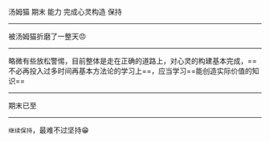 汤姆猫 期末 能力 完成心灵构造 保持
*******
被汤姆猫折磨了一整天😠
*****
略微有些放松警惕，目前整体是走在正确的道路上，对心灵的构建基本完成，==不必再投入过多时间再基本方法论的学习上==，应当学习==能创造实际价值的知识==
*****
期末已至
*****
`继续保持`，最难不过坚持😁